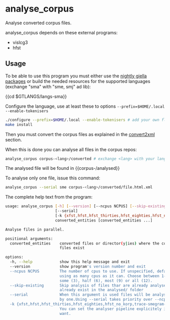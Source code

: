# analyse_corpus

Analyse converted corpus files.

analyse_corpus depends on these external programs:

- vislcg3
- hfst

## Usage

To be able to use this program you must either use the
[nightly giella packages](https://giellalt.uit.no/infra/compiling_HFST3.html#The+simple+installation+%28you+download+ready-made+programs%29)
or build the needed resources for the supported languages (exchange "sma" with
"sme, smj" ad lib):

{{cd $GTLANGS/langs-sma}}

Configure the language, use at least these to options `--prefix=$HOME/.local
--enable-tokenisers`

```sh
./configure --prefix=$HOME/.local --enable-tokenisers # add your own flags to taste
make install
```

Then you must convert the corpus files as explained in the
[convert2xml](https://giellalt.github.io/CorpusTools/scripts/convert2xml/) section.

When this is done you can analyse all files in the corpus repos:

```sh
analyse_corpus corpus-<lang>/converted # exchange <lang> with your lang e.g. sme, sma, mdf
```

The analysed file will be found in {{corpus-<lang>/analysed}}

To analyse only one file, issue this command:

```sh
analyse_corpus --serial sme corpus-<lang>/converted/file.html.xml
```

The complete help text from the program:

```sh
usage: analyse_corpus [-h] [--version] [--ncpus NCPUS] [--skip-existing]
                      [--serial]
                      [-k {xfst,hfst,hfst_thirties,hfst_eighties,hfst_no_korp,trace-smegram-dev,trace-smegram}]
                      converted_entities [converted_entities ...]

Analyse files in parallel.

positional arguments:
  converted_entities    converted files or director(y|ies) where the converted
                        files exist

options:
  -h, --help            show this help message and exit
  --version             show program's version number and exit
  --ncpus NCPUS         The number of cpus to use. If unspecified, defaults to
                        using as many cpus as it can. Choose between 1-12,
                        some (3), half (6), most (9) or all (12).
  --skip-existing       Skip analysis of files thar are already analysed (that
                        already exist in the analysed/ folder
  --serial              When this argument is used files will be analysed one
                        by one.Using --serial takes priority over --ncpus
  -k {xfst,hfst,hfst_thirties,hfst_eighties,hfst_no_korp,trace-smegram-dev,trace-smegram}, --modename {xfst,hfst,hfst_thirties,hfst_eighties,hfst_no_korp,trace-smegram-dev,trace-smegram}
                        You can set the analyser pipeline explicitely if you
                        want.
```
